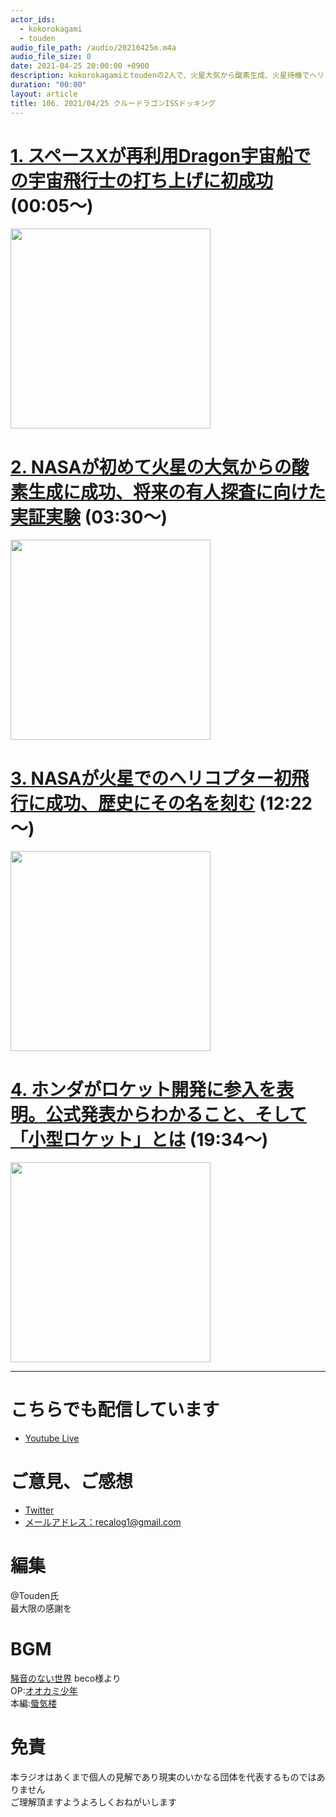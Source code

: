 ```yaml
---
actor_ids:
  - kokorokagami
  - touden
audio_file_path: /audio/20210425m.m4a
audio_file_size: 0
date: 2021-04-25 20:00:00 +0900
description: kokorokagamiとtoudenの2人で、火星大気から酸素生成、火星待機でヘリコプター初飛行 などについて話しました。
duration: "00:00"
layout: article
title: 106. 2021/04/25 クルードラゴンISSドッキング
---
```


# [1. スペースXが再利用Dragon宇宙船での宇宙飛行士の打ち上げに初成功](https://jp.techcrunch.com/2021/04/24/2021-04-23-spacex-successfully-launches-astronauts-with-a-re-used-dragon-spacecraft-for-the-first-time/) (00:05～)

[<img src="https://jp.techcrunch.com/wp-content/uploads/2021/04/spacex-crew-2-launch.gif?w=738" width="320dp">](https://jp.techcrunch.com/2021/04/24/2021-04-23-spacex-successfully-launches-astronauts-with-a-re-used-dragon-spacecraft-for-the-first-time/)  

# [2. NASAが初めて火星の大気からの酸素生成に成功、将来の有人探査に向けた実証実験](https://jp.techcrunch.com/2021/04/23/mars-rover-extracts-first-oxygen-from-mars/) (03:30～)

[<img src="https://jp.techcrunch.com/wp-content/uploads/2021/04/moxie_being_installed_in_perseverance.jpg" width="320dp">](https://jp.techcrunch.com/2021/04/23/mars-rover-extracts-first-oxygen-from-mars/)  

# [3. NASAが火星でのヘリコプター初飛行に成功、歴史にその名を刻む](https://jp.techcrunch.com/2021/04/20/2021-04-19-nasa-makes-history-by-flying-a-helicopter-on-mars-for-the-first-time/) (12:22～)

[<img src="https://jp.techcrunch.com/wp-content/uploads/2021/04/1-anillustrati.jpeg?w=738" width="320dp">](https://jp.techcrunch.com/2021/04/20/2021-04-19-nasa-makes-history-by-flying-a-helicopter-on-mars-for-the-first-time/)  

# [4. ホンダがロケット開発に参入を表明。公式発表からわかること、そして「小型ロケット」とは](https://news.yahoo.co.jp/byline/akiyamaayano/20210425-00234555/) (19:34～)

[<img src="https://newsbyl-pctr.c.yimg.jp/r/iwiz-yn/rpr/akiyamaayano/00234555/title-1619340863588.jpeg" width="320dp">](https://news.yahoo.co.jp/byline/akiyamaayano/20210425-00234555/)  


___

# こちらでも配信しています
- [Youtube Live](https://www.youtube.com/channel/UCD1zo-WnyFdE5w0pqvKblkA)

# ご意見、ご感想
- [Twitter](https://twitter.com/recalog1)
- [メールアドレス：recalog1@gmail.com](recalog1@gmail.com)

# 編集

@Touden氏  
最大限の感謝を  

# BGM

[騒音のない世界](http://noiselessworld.net/) beco様より  
OP:[オオカミ少年](https://soundcloud.com/baron1_3/wolfboy)  
本編:[蜃気楼](https://soundcloud.com/baron1_3/shinkirou)  

# 免責

本ラジオはあくまで個人の見解であり現実のいかなる団体を代表するものではありません  
ご理解頂ますようよろしくおねがいします  